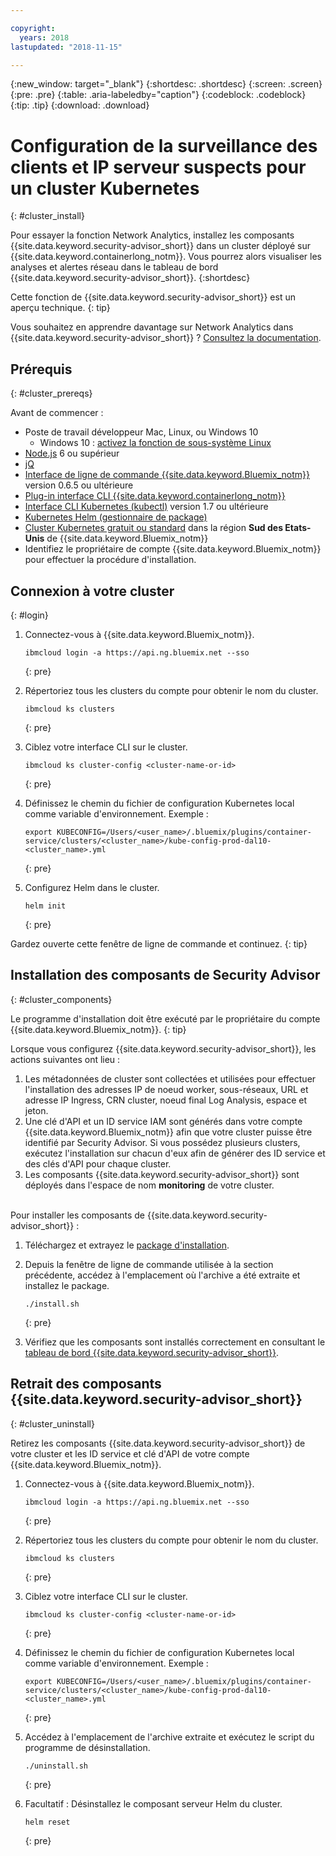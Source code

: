 ```yaml
---

copyright:
  years: 2018
lastupdated: "2018-11-15"

---
```


{:new_window: target="_blank"}
{:shortdesc: .shortdesc}
{:screen: .screen}
{:pre: .pre}
{:table: .aria-labeledby="caption"}
{:codeblock: .codeblock}
{:tip: .tip}
{:download: .download}

# Configuration de la surveillance des clients et IP serveur suspects pour un cluster Kubernetes
{: #cluster_install}

Pour essayer la fonction Network Analytics, installez les composants {{site.data.keyword.security-advisor_short}} dans un cluster déployé sur {{site.data.keyword.containerlong_notm}}. Vous pourrez alors visualiser les analyses et alertes réseau dans le tableau de bord {{site.data.keyword.security-advisor_short}}.
{:shortdesc}

Cette fonction de {{site.data.keyword.security-advisor_short}} est un aperçu technique.
{: tip}

Vous souhaitez en apprendre davantage sur Network Analytics dans {{site.data.keyword.security-advisor_short}} ? [Consultez la documentation](network-analytics.html).


## Prérequis
{: #cluster_prereqs}

Avant de commencer :

* Poste de travail développeur Mac, Linux, ou Windows 10
  * Windows 10 : [activez la fonction de sous-système Linux](https://win10faq.com/install-run-ubuntu-bash-windows-10/)
* [Node.js](https://nodejs.org/en/) 6 ou supérieur
* [jQ](https://stedolan.github.io/jq/download/)
* [Interface de ligne de commande {{site.data.keyword.Bluemix_notm}}](https://console.bluemix.net/docs/cli/reference/bluemix_cli/get_started.html#getting-started) version 0.6.5 ou ultérieure
* [Plug-in interface CLI {{site.data.keyword.containerlong_notm}}](https://console.bluemix.net/docs/containers/cs_cli_install.html#cs_cli_install)
* [Interface CLI Kubernetes (kubectl)](https://kubernetes.io/docs/tasks/tools/install-kubectl/) version 1.7 ou ultérieure
* [Kubernetes Helm (gestionnaire de package)](https://docs.helm.sh/using_helm/#from-script)
* [Cluster Kubernetes gratuit ou standard](https://console.bluemix.net/containers-kubernetes/catalog/cluster) dans la région **Sud des Etats-Unis** de {{site.data.keyword.Bluemix_notm}}
* Identifiez le propriétaire de compte {{site.data.keyword.Bluemix_notm}} pour effectuer la procédure d'installation.

## Connexion à votre cluster
{: #login}

1.  Connectez-vous à {{site.data.keyword.Bluemix_notm}}.

    ```
    ibmcloud login -a https://api.ng.bluemix.net --sso
    ```
    {: pre}

2.  Répertoriez tous les clusters du compte pour obtenir le nom du cluster.

    ```
    ibmcloud ks clusters
    ```
    {: pre}

3.  Ciblez votre interface CLI sur le cluster.

    ```
    ibmcloud ks cluster-config <cluster-name-or-id>
    ```
    {: pre}

4.  Définissez le chemin du fichier de configuration Kubernetes local comme variable d'environnement. Exemple :

    ```
    export KUBECONFIG=/Users/<user_name>/.bluemix/plugins/container-service/clusters/<cluster_name>/kube-config-prod-dal10-<cluster_name>.yml
    ```
    {: pre}

5.  Configurez Helm dans le cluster.

    ```
    helm init
    ```
    {: pre}

Gardez ouverte cette fenêtre de ligne de commande et continuez.
{: tip}

## Installation des composants de Security Advisor
{: #cluster_components}

Le programme d'installation doit être exécuté par le propriétaire du compte {{site.data.keyword.Bluemix_notm}}.
{: tip}

Lorsque vous configurez {{site.data.keyword.security-advisor_short}}, les actions suivantes ont lieu :
1. Les métadonnées de cluster sont collectées et utilisées pour effectuer l'installation des adresses IP de noeud worker, sous-réseaux, URL et adresse IP Ingress, CRN cluster, noeud final Log Analysis, espace et jeton. 
2. Une clé d'API et un ID service IAM sont générés dans votre compte {{site.data.keyword.Bluemix_notm}} afin que votre cluster puisse être identifié par Security Advisor. Si vous possédez plusieurs clusters, exécutez l'installation sur chacun d'eux afin de générer des ID service et des clés d'API pour chaque cluster. 
3. Les composants {{site.data.keyword.security-advisor_short}} sont déployés dans l'espace de nom **monitoring** de votre cluster.

<br/>
Pour installer les composants de {{site.data.keyword.security-advisor_short}} :

1.  Téléchargez et extrayez le [package d'installation](https://github.com/IBM-Bluemix-Docs/security-advisor/blob/master/installation.tar.gz?raw=true).
2.  Depuis la fenêtre de ligne de commande utilisée à la section précédente, accédez à l'emplacement où l'archive a été extraite et installez le package.

    ```
    ./install.sh
    ```
    {: pre}

3.  Vérifiez que les composants sont installés correctement en consultant le [tableau de bord {{site.data.keyword.security-advisor_short}}](https://console.bluemix.net/security-advisor/#/dashboard).

## Retrait des composants {{site.data.keyword.security-advisor_short}} 
{: #cluster_uninstall}

Retirez les composants {{site.data.keyword.security-advisor_short}} de votre cluster et les ID service et clé d'API de votre compte {{site.data.keyword.Bluemix_notm}}. 

1.  Connectez-vous à {{site.data.keyword.Bluemix_notm}}.

    ```
    ibmcloud login -a https://api.ng.bluemix.net --sso
    ```
    {: pre}

2.  Répertoriez tous les clusters du compte pour obtenir le nom du cluster.

    ```
    ibmcloud ks clusters
    ```
    {: pre}

3.  Ciblez votre interface CLI sur le cluster.

    ```
    ibmcloud ks cluster-config <cluster-name-or-id>
    ```
    {: pre}

4.  Définissez le chemin du fichier de configuration Kubernetes local comme variable d'environnement. Exemple :

    ```
    export KUBECONFIG=/Users/<user_name>/.bluemix/plugins/container-service/clusters/<cluster_name>/kube-config-prod-dal10-<cluster_name>.yml
    ```
    {: pre}

5.  Accédez à l'emplacement de l'archive extraite et exécutez le script du programme de désinstallation. 

    ```
    ./uninstall.sh
    ```
    {: pre}

6.  Facultatif : Désinstallez le composant serveur Helm du cluster.

    ```
    helm reset
    ```
    {: pre}
